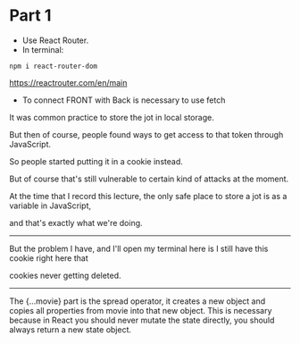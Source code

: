 # Part 1

* Use React Router.
* In terminal:

``
npm i react-router-dom
``

https://reactrouter.com/en/main

* To connect FRONT with Back is necessary to use fetch

It was common practice to store the jot in local storage.

But then of course, people found ways to get access to that token through JavaScript.

So people started putting it in a cookie instead.

But of course that's still vulnerable to certain kind of attacks at the moment.

At the time that I record this lecture, the only safe place to store a jot is as a variable in JavaScript,

and that's exactly what we're doing.

----

But the problem I have, and I'll open my terminal here is I still have this cookie right here that

cookies never getting deleted.

-----
The {...movie} part is the spread operator, it creates a new object and copies all properties from movie into that new object. This is necessary because in React you should never mutate the state directly, you should always return a new state object.